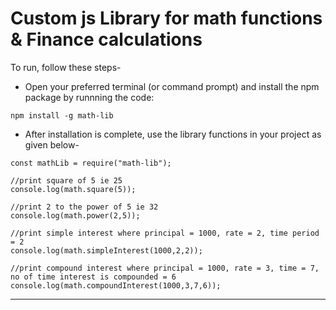 # Custom js Library for math functions & Finance calculations

To run, follow these steps-
* Open your preferred terminal (or command prompt) and install the npm package by runnning the code:
 ```
 npm install -g math-lib
 ```
 
* After installation is complete, use the library functions in your project as given below-
```
const mathLib = require("math-lib");

//print square of 5 ie 25
console.log(math.square(5));

//print 2 to the power of 5 ie 32
console.log(math.power(2,5));

//print simple interest where principal = 1000, rate = 2, time period = 2
console.log(math.simpleInterest(1000,2,2));

//print compound interest where principal = 1000, rate = 3, time = 7, no of time interest is compounded = 6
console.log(math.compoundInterest(1000,3,7,6));
```

---